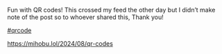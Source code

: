 Fun with QR codes! This crossed my feed the other day but I didn’t make note of the post so to whoever shared this, Thank you!

[\#<span>qrcode</span>](https://social.lol/tags/qrcode)

[<span class="invisible">https://</span><span class="">mihobu.lol/2024/08/qr-codes</span><span class="invisible"></span>](https://mihobu.lol/2024/08/qr-codes)